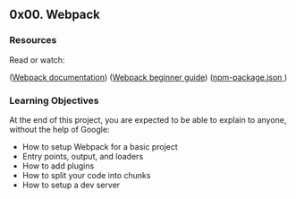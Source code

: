 ## 0x00. Webpack

### Resources
Read or watch:

([Webpack documentation](https://webpack.js.org/concepts/))
([Webpack beginner guide](https://www.sitepoint.com/webpack-beginner-guide/))
([npm-package.json ](https://docs.npmjs.com/cli/v10/configuring-npm/package-json))

### Learning Objectives
At the end of this project, you are expected to be able to explain to anyone, without the help of Google:

- How to setup Webpack for a basic project
- Entry points, output, and loaders
- How to add plugins
- How to split your code into chunks
- How to setup a dev server